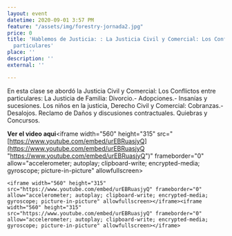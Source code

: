 ```yaml
---
layout: event
datetime: 2020-09-01 3:57 PM
feature: "/assets/img/forestry-jornada2.jpg"
price: 0
title: 'Hablemos de Justicia: : La Justicia Civil y Comercial: Los Conflictos entre
  particulares'
place: ''
description: ''
external: ''

---
```

En esta clase se abordó la Justicia Civil y Comercial: Los Conflictos entre particulares: La Justicia de Familia: Divorcio.- Adopciones.- Insanías y sucesiones. Los niños en la justicia, Derecho Civil y Comercial: Cobranzas.- Desalojos. Reclamo de Daños y discusiones contractuales. Quiebras y Concursos.

**Ver el video aqui**<iframe width="560" height="315" src="[https://www.youtube.com/embed/urEBRuasjyQ](https://www.youtube.com/embed/urEBRuasjyQ "https://www.youtube.com/embed/urEBRuasjyQ")" frameborder="0" allow="accelerometer; autoplay; clipboard-write; encrypted-media; gyroscope; picture-in-picture" allowfullscreen></iframe>

    <iframe width="560" height="315" src="https://www.youtube.com/embed/urEBRuasjyQ" frameborder="0" allow="accelerometer; autoplay; clipboard-write; encrypted-media; gyroscope; picture-in-picture" allowfullscreen></iframe><iframe width="560" height="315" src="https://www.youtube.com/embed/urEBRuasjyQ" frameborder="0" allow="accelerometer; autoplay; clipboard-write; encrypted-media; gyroscope; picture-in-picture" allowfullscreen></iframe>